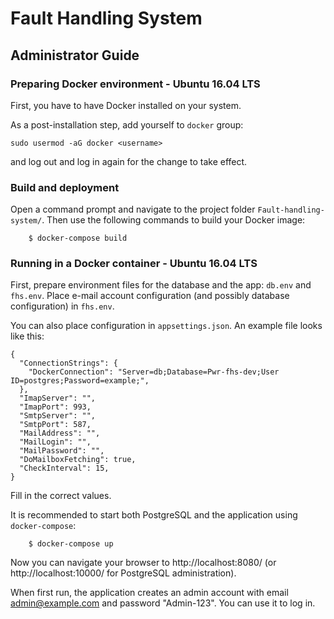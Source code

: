 # Fault Handling System

## Administrator Guide

### Preparing Docker environment - Ubuntu 16.04 LTS

First, you have to have Docker installed on your system.

As a post-installation step, add yourself to `docker` group:

`sudo usermod -aG docker <username>`

and log out and log in again for the change to take effect.

### Build and deployment

Open a command prompt and navigate to the project folder
`Fault-handling-system/`. Then use the following commands to build
your Docker image:
```
    $ docker-compose build
```

### Running in a Docker container - Ubuntu 16.04 LTS

First, prepare environment files for the database and the app: `db.env`
and `fhs.env`. Place e-mail account configuration (and possibly database
configuration) in `fhs.env`.

You can also place configuration in `appsettings.json`. An example
file looks like this:

    {
      "ConnectionStrings": {
        "DockerConnection": "Server=db;Database=Pwr-fhs-dev;User ID=postgres;Password=example;",
      },
      "ImapServer": "",
      "ImapPort": 993,
      "SmtpServer": "",
      "SmtpPort": 587,
      "MailAddress": "",
      "MailLogin": "",
      "MailPassword": "",
      "DoMailboxFetching": true,
      "CheckInterval": 15,
    }

Fill in the correct values.

It is recommended to start both PostgreSQL
and the application using `docker-compose`:
```
    $ docker-compose up
```

Now you can navigate your browser to http://localhost:8080/
(or http://localhost:10000/ for PostgreSQL administration).

When first run, the application creates an admin account
with email admin@example.com and password "Admin-123".
You can use it to log in.
